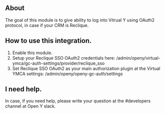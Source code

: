 ## About
The goal of this module is to give ability
to log into Vitrual Y using OAuth2 protocol, in case if your CRM is Reclique.

## How to use this integration.

1. Enable this module.
2. Setup your Reclique SSO OAuth2 credentials
here: /admin/openy/virtual-ymca/gc-auth-settings/provider/reclique_sso
3. Set Reclique SSO OAuth2 as your main authorization plugin
at the Virtual YMCA settings: /admin/openy/openy-gc-auth/settings

## I need help.
In case, if you need help, please write your question
at the #developers channel at Open Y slack.
